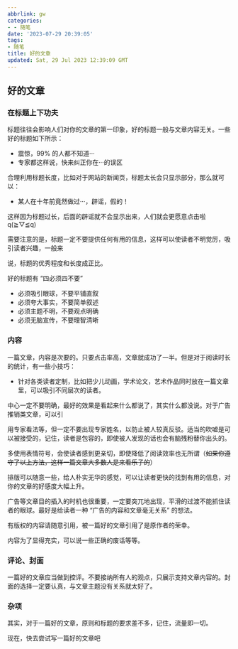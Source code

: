 ```yaml
---
abbrlink: gw
categories:
- - 随笔
date: '2023-07-29 20:39:05'
tags:
- 随笔
title: 好的文章
updated: Sat, 29 Jul 2023 12:39:09 GMT
---
```

## 好的文章

### 在标题上下功夫

标题往往会影响人们对你的文章的第一印象，好的标题一般与文章内容无关。一些好的标题如下所示：

+ 震惊，99% 的人都不知道···
+ 专家都这样说，快来纠正你在···的误区

合理利用标题长度，比如对于网站的新闻页，标题太长会只显示部分，那么就可以：

+ 某人在十年前竟然做过···，辟谣，假的！

这样因为标题过长，后面的辟谣就不会显示出来，人们就会更愿意点击啦q(≧▽≦q)

需要注意的是，标题一定不要提供任何有用的信息，这样可以使读者不明觉厉，吸引读者兴趣，一般来

说，标题的优秀程度和长度成正比。

好的标题有 “四必须四不要”

+ 必须吸引眼球，不要平铺直叙
+ 必须夸大事实，不要简单叙述
+ 必须主题不明，不要观点明确
+ 必须无脑宣传，不要理智清晰

### 内容

一篇文章，内容是次要的。只要点击率高，文章就成功了一半。但是对于阅读时长的统计，有一些小技巧：

+ 针对各类读者定制，比如把少儿动画，学术论文，艺术作品同时放在一篇文章里，可以吸引不同层次的读者。

中心一定不要明确，最好的效果是看起来什么都说了，其实什么都没说。对于广告推销类文章，可以引

用专家看法等，但一定不要出现专家姓名，以防止被人较真反驳。适当的吹嘘是可以被接受的，记住，读者是包容的，即使被人发现的话也会有脑残粉替你出头的。

多使用表情符号，会使读者感到更亲切，即使降低了阅读效率也无所谓（~~如果你遵守了以上方法，这样一篇文章大多数人是来看乐子的~~）

排版可以随意一些，给人朴实无华的感觉，可以让读者更快的找到有用的信息，对你的文章的好感度大幅上升。

广告等文章目的插入的时机也很重要，一定要突兀地出现，平滑的过渡不能抓住读者的眼球。最好是给读者一种 “广告的内容和文章毫无关系” 的想法。

有版权的内容请随意引用，被一篇好的文章引用了是原作者的荣幸。

内容为了显得充实，可以说一些正确的废话等等。

### 评论、封面

一篇好的文章应当做到控评。不要接纳所有人的观点，只展示支持文章内容的。封面的选择一定要认真，与文章主题没有关系就太好了。

### 杂项

其实，对于一篇好的文章，原则和标题的要求差不多，记住，流量即一切。

现在，快去尝试写一篇好的文章吧
